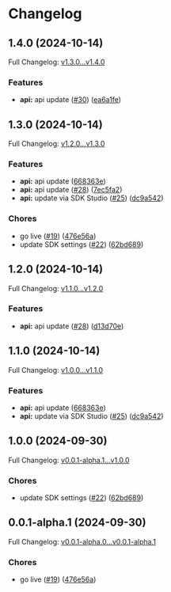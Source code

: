 # Changelog

## 1.4.0 (2024-10-14)

Full Changelog: [v1.3.0...v1.4.0](https://github.com/MpesaFlow/mpesaflow-python/compare/v1.3.0...v1.4.0)

### Features

* **api:** api update ([#30](https://github.com/MpesaFlow/mpesaflow-python/issues/30)) ([ea6a1fe](https://github.com/MpesaFlow/mpesaflow-python/commit/ea6a1fef9669e9de76544b920ed32345bc105d9e))

## 1.3.0 (2024-10-14)

Full Changelog: [v1.2.0...v1.3.0](https://github.com/MpesaFlow/mpesaflow-python/compare/v1.2.0...v1.3.0)

### Features

* **api:** api update ([668363e](https://github.com/MpesaFlow/mpesaflow-python/commit/668363ef66ed13c70a9eafe3a32971b0c1d70dd9))
* **api:** api update ([#28](https://github.com/MpesaFlow/mpesaflow-python/issues/28)) ([7ec5fa2](https://github.com/MpesaFlow/mpesaflow-python/commit/7ec5fa20020ddb45efc74ad84b3f6a2765b37186))
* **api:** update via SDK Studio ([#25](https://github.com/MpesaFlow/mpesaflow-python/issues/25)) ([dc9a542](https://github.com/MpesaFlow/mpesaflow-python/commit/dc9a542a476435363b59c759243b618483ecf1ea))


### Chores

* go live ([#19](https://github.com/MpesaFlow/mpesaflow-python/issues/19)) ([476e56a](https://github.com/MpesaFlow/mpesaflow-python/commit/476e56a4aa43818f279c6840a34c85cc5bacb768))
* update SDK settings ([#22](https://github.com/MpesaFlow/mpesaflow-python/issues/22)) ([62bd689](https://github.com/MpesaFlow/mpesaflow-python/commit/62bd6891281c3dda908062afdb648daff0e2ebf9))

## 1.2.0 (2024-10-14)

Full Changelog: [v1.1.0...v1.2.0](https://github.com/MpesaFlow/mpesaflow-python/compare/v1.1.0...v1.2.0)

### Features

* **api:** api update ([#28](https://github.com/MpesaFlow/mpesaflow-python/issues/28)) ([d13d70e](https://github.com/MpesaFlow/mpesaflow-python/commit/d13d70e295f79b16566aa2b2c7dcd6e2f2dc9ec2))

## 1.1.0 (2024-10-14)

Full Changelog: [v1.0.0...v1.1.0](https://github.com/MpesaFlow/mpesaflow-python/compare/v1.0.0...v1.1.0)

### Features

* **api:** api update ([668363e](https://github.com/MpesaFlow/mpesaflow-python/commit/668363ef66ed13c70a9eafe3a32971b0c1d70dd9))
* **api:** update via SDK Studio ([#25](https://github.com/MpesaFlow/mpesaflow-python/issues/25)) ([dc9a542](https://github.com/MpesaFlow/mpesaflow-python/commit/dc9a542a476435363b59c759243b618483ecf1ea))

## 1.0.0 (2024-09-30)

Full Changelog: [v0.0.1-alpha.1...v1.0.0](https://github.com/MpesaFlow/mpesaflow-python/compare/v0.0.1-alpha.1...v1.0.0)

### Chores

* update SDK settings ([#22](https://github.com/MpesaFlow/mpesaflow-python/issues/22)) ([62bd689](https://github.com/MpesaFlow/mpesaflow-python/commit/62bd6891281c3dda908062afdb648daff0e2ebf9))

## 0.0.1-alpha.1 (2024-09-30)

Full Changelog: [v0.0.1-alpha.0...v0.0.1-alpha.1](https://github.com/MpesaFlow/mpesaflow-python/compare/v0.0.1-alpha.0...v0.0.1-alpha.1)

### Chores

* go live ([#19](https://github.com/MpesaFlow/mpesaflow-python/issues/19)) ([476e56a](https://github.com/MpesaFlow/mpesaflow-python/commit/476e56a4aa43818f279c6840a34c85cc5bacb768))
